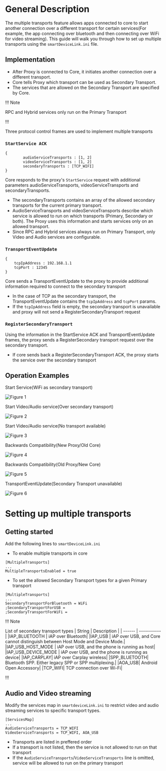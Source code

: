 # General Description

The multiple transports feature allows apps connected to core to start another connection over a different transport for certain services(For example, the app connecting over bluetooth and then connecting over WiFi for video streaming). This guide will walk you through how to set up multiple transports using the `smartDeviceLink.ini` file.

## Implementation
* After Proxy is connected to Core, it initiates another connection over a different transport.
* Core tells Proxy which transport can be used as Secondary Transport.
* The services that are allowed on the Secondary Transport are specified by Core.

!!! Note

RPC and Hybrid services only run on the Primary Transport

!!!

Three protocol control frames are used to implement multiple transports

### `StartService ACK`
```
{
    	audioServiceTransports : [1, 2]
    	videoServiceTransports : [1, 2]
    	secondaryTransports : [TCP_WIFI]
}
```

Core responds to the proxy's `StartService` request with additional parameters audioServiceTransports, videoServiceTransports and secondaryTransports. 
* The secondaryTransports contains an array of the allowed secondary transports for the current primary transport. 
* AudioServiceTransports and videoServiceTransports describe which service is allowed to run on which transports (Primary, Secondary or both). The Proxy uses this information and starts services only on an allowed transport.
* Since RPC and Hybrid services always run on Primary Transport, only Video and Audio services are configurable.

### `TransportEventUpdate`
```
{
    tcpIpAddress : 192.168.1.1
    tcpPort : 12345
}
```

Core sends a TransportEventUpdate to the proxy to provide additional information required to connect to the secondary transport
* In the case of TCP as the secondary transport, the TransportEventUpdate contains the `tcpIpAddress` and `tcpPort` params.
* If the `tcpIpAddress` field is empty, the secondary transport is unavailable and proxy will not send a RegisterSecondaryTransport request 

### `RegisterSecondaryTransport`

Using the information in the StartService ACK and TransportEventUpdate frames, the proxy sends a RegisterSecondary transport request over the secondary transport.
* If core sends back a RegisterSecondaryTransport ACK, the proxy starts the service over the secondary transport

## Operation Examples
Start Service(WiFi as secondary transport)  

![Figure 1](./assets/StartService.png)

Start Video/Audio service(Over secondary transport) 

![Figure 2](./assets/StartService_Video.png)  

Start Video/Audio service(No transport available)  

![Figure 3](./assets/StartServiceNAK_Video.png)  

Backwards Compatibility(New Proxy/Old Core)  

![Figure 4](./assets/Compatibility_NP_OC.png)  

Backwards Compatibility(Old Proxy/New Core)  

![Figure 5](./assets/Compatibility_OP_NC.png)  

TransportEventUpdate(Secondary Transport unavailable)  

![Figure 6](./assets/TransportEventUpdate_Disconnected.png)  


# Setting up multiple transports

## Getting started

Add the following lines to `smartDeviceLink.ini`

* To enable multiple transports in core

```
[MultipleTransports]
...
MultipleTransportsEnabled = true
```

* To set the allowed Secondary Transport types for a given Primary transport

```
[MultipleTransports]
...
SecondaryTransportForBluetooth = WiFi
;SecondaryTransportForUSB =
;SecondaryTransportForWiFi =
```
!!! Note

List of secondary transport types
| String | Description |
| ------ | ----------- |
|IAP_BLUETOOTH |	iAP over Bluetooth|
|IAP_USB |	iAP over USB, and Core cannot distinguish between Host Mode and Device Mode.|
|IAP_USB_HOST_MODE |	iAP over USB, and the phone is running as host|
|IAP_USB_DEVICE_MODE |	iAP over USB, and the phone is running as device|
|IAP_CARPLAY|	iAP over Carplay wireless|
|SPP_BLUETOOTH|	Bluetooth SPP. Either legacy SPP or SPP multiplexing.|
|AOA_USB|	Android Open Accessory|
|TCP_WIFI|	TCP connection over Wi-Fi|

!!!

## Audio and Video streaming

Modify the services map in `smartdeviceLink.ini` to restrict video and audio streaming services to specific transport types.

```
[ServicesMap]
...
AudioServiceTransports = TCP_WIFI
VideoServiceTransports = TCP_WIFI, AOA_USB
```
* Transports are listed in preffered order
* If a transport is not listed, then the service is not allowed to run on that transport
* If the `AudioServiceTransports`/`VideoServiceTransports` line is omitted, service will be allowed to run on the primary transport
